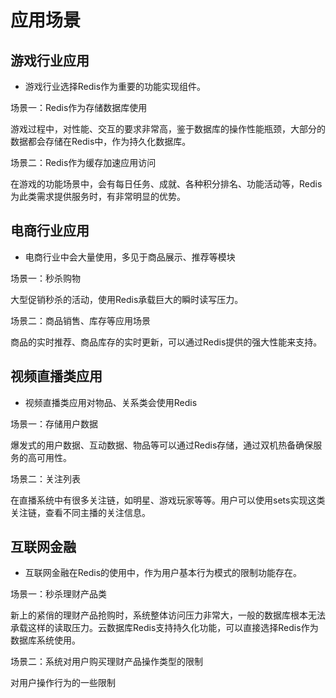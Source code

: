 # 应用场景
## 游戏行业应用
- 游戏行业选择Redis作为重要的功能实现组件。

场景一：Redis作为存储数据库使用

游戏过程中，对性能、交互的要求非常高，鉴于数据库的操作性能瓶颈，大部分的数据都会存储在Redis中，作为持久化数据库。

场景二：Redis作为缓存加速应用访问

在游戏的功能场景中，会有每日任务、成就、各种积分排名、功能活动等，Redis为此类需求提供服务时，有非常明显的优势。

## 电商行业应用
- 电商行业中会大量使用，多见于商品展示、推荐等模块

场景一：秒杀购物

大型促销秒杀的活动，使用Redis承载巨大的瞬时读写压力。

场景二：商品销售、库存等应用场景

商品的实时推荐、商品库存的实时更新，可以通过Redis提供的强大性能来支持。

## 视频直播类应用
- 视频直播类应用对物品、关系类会使用Redis

场景一：存储用户数据

爆发式的用户数据、互动数据、物品等可以通过Redis存储，通过双机热备确保服务的高可用性。

场景二：关注列表

在直播系统中有很多关注链，如明星、游戏玩家等等。用户可以使用sets实现这类关注链，查看不同主播的关注信息。



## 互联网金融
- 互联网金融在Redis的使用中，作为用户基本行为模式的限制功能存在。

场景一：秒杀理财产品类

新上的紧俏的理财产品抢购时，系统整体访问压力非常大，一般的数据库根本无法承载这样的读取压力。云数据库Redis支持持久化功能，可以直接选择Redis作为数据库系统使用。

场景二：系统对用户购买理财产品操作类型的限制

对用户操作行为的一些限制
